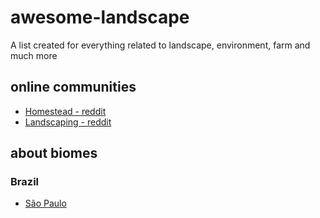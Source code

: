 # awesome-landscape

A list created for everything related to landscape, environment, farm and much more

## online communities

- [Homestead - reddit](https://www.reddit.com/r/homestead/)
- [Landscaping - reddit](https://www.reddit.com/r/landscaping/)

## about biomes

### Brazil

- [São Paulo](./biomes/brazil/sao_paulo.md)
